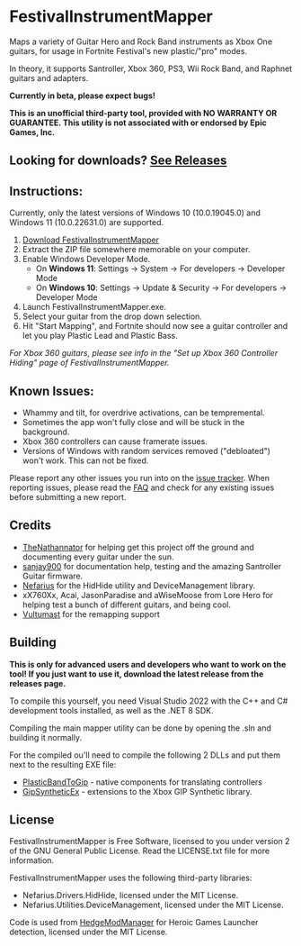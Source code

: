 # FestivalInstrumentMapper

Maps a variety of Guitar Hero and Rock Band instruments as Xbox One guitars, for usage in Fortnite Festival's new plastic/"pro" modes.

In theory, it supports Santroller, Xbox 360, PS3, Wii Rock Band, and Raphnet guitars and adapters.

**Currently in beta, please expect bugs!**

**This is an unofficial third-party tool, provided with NO WARRANTY OR GUARANTEE. This utility is not associated with or endorsed by Epic Games, Inc.**

## Looking for downloads? [See Releases](https://github.com/InvoxiPlayGames/FestivalInstrumentMapper/releases/latest)

## Instructions:

Currently, only the latest versions of Windows 10 (10.0.19045.0) and Windows 11 (10.0.22631.0) are supported.

1. [Download FestivalInstrumentMapper](https://github.com/InvoxiPlayGames/FestivalInstrumentMapper/releases/latest)
2. Extract the ZIP file somewhere memorable on your computer.
3. Enable Windows Developer Mode.
    * On **Windows 11**: Settings -> System -> For developers -> Developer Mode
    * On **Windows 10**: Settings -> Update & Security -> For developers -> Developer Mode
4. Launch FestivalInstrumentMapper.exe.
5. Select your guitar from the drop down selection.
6. Hit "Start Mapping", and Fortnite should now see a guitar controller and let you play Plastic Lead and Plastic Bass.

*For Xbox 360 guitars, please see info in the "Set up Xbox 360 Controller Hiding" page of FestivalInstrumentMapper.*

## Known Issues:

* Whammy and tilt, for overdrive activations, can be tempremental.
* Sometimes the app won't fully close and will be stuck in the background.
* Xbox 360 controllers can cause framerate issues.
* Versions of Windows with random services removed ("debloated") won't work. This can not be fixed.

Please report any other issues you run into on the [issue tracker](https://github.com/InvoxiPlayGames/FestivalInstrumentMapper/issues).
When reporting issues, please read the [FAQ](https://github.com/InvoxiPlayGames/FestivalInstrumentMapper/wiki/FAQ-and-About) and check
for any existing issues before submitting a new report.

## Credits

* [TheNathannator](https://github.com/TheNathannator) for helping get this project off the ground and documenting every guitar under the sun.
* [sanjay900](https://github.com/sanjay900) for documentation help, testing and the amazing Santroller Guitar firmware.
* [Nefarius](https://github.com/Nefarius) for the HidHide utility and DeviceManagement library.
* xX760Xx, Acai, JasonParadise and aWiseMoose from Lore Hero for helping test a bunch of different guitars, and being cool.
* [Vultumast](https://github.com/Vultumast) for the remapping support

## Building

**This is only for advanced users and developers who want to work on the tool! If you just want to use it,
download the latest release from the releases page.**

To compile this yourself, you need Visual Studio 2022 with the C++ and C# development tools installed, as well
as the .NET 8 SDK.

Compiling the main mapper utility can be done by opening the .sln and building it normally.

For the compiled ou'll need to compile the following 2 DLLs and put them next to the resulting EXE file:

* [PlasticBandToGip](https://github.com/InvoxiPlayGames/PlasticBandToGip) - native components for translating controllers
* [GipSyntheticEx](https://github.com/InvoxiPlayGames/GipSyntheticEx) - extensions to the Xbox GIP Synthetic library.

## License

FestivalInstrumentMapper is Free Software, licensed to you under version 2 of the GNU General Public License.
Read the LICENSE.txt file for more information.

FestivalInstrumentMapper uses the following third-party libraries:

* Nefarius.Drivers.HidHide, licensed under the MIT License.
* Nefarius.Utilities.DeviceManagement, licensed under the MIT License.

Code is used from [HedgeModManager](https://github.com/thesupersonic16/HedgeModManager/blob/rewrite/HedgeModManager/Epic.cs)
for Heroic Games Launcher detection, licensed under the MIT License.
